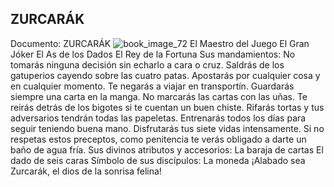 ## ZURCARÁK
Documento: ZURCARÁK
![book_image_72](https://media.discordapp.net/attachments/1105643336989159555/1105648235525177435/72.jpg)
El Maestro del Juego
El Gran Jóker
El As de los Dados
El Rey de la Fortuna
Sus mandamientos:
No tomarás ninguna decisión sin echarlo a cara o cruz.
Saldrás de los gatuperios cayendo sobre las cuatro patas.
Apostarás por cualquier cosa y en cualquier momento.
Te negarás a viajar en transportín.
Guardarás siempre una carta en la manga.
No marcarás las cartas con las uñas.
Te reirás detrás de los bigotes si te cuentan un buen chiste.
Rifarás tortas y tus adversarios tendrán todas las papeletas.
Entrenarás todos los días para seguir teniendo buena mano.
Disfrutarás tus siete vidas intensamente.
Si no respetas estos preceptos, como penitencia te verás obligado a darte un baño de agua fría.
Sus divinos atributos y accesorios:
La baraja de cartas
El dado de seis caras
Símbolo de sus discípulos:
La moneda
¡Alabado sea Zurcarák, el dios de la sonrisa felina!
